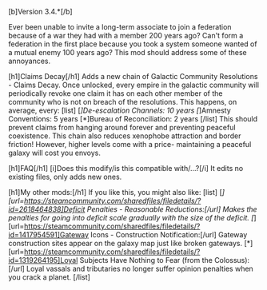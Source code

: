 [b]Version 3.4.*[/b]

Ever been unable to invite a long-term associate to join a federation because of a war they had with a member 200 years ago? Can't form a federation in the first place because you took a system someone wanted of a mutual enemy 100 years ago? This mod should address some of these annoyances.

[h1]Claims Decay[/h1]
Adds a new chain of Galactic Community Resolutions - Claims Decay. Once unlocked, every empire in the galactic community will periodically revoke one claim it has on each other member of the community who is not on breach of the resolutions. This happens, on average, every:
[list]
[*]De-escalation Channels: 10 years
[*]Amnesty Conventions: 5 years
[*]Bureau of Reconciliation: 2 years
[/list]
This should prevent claims from hanging around forever and preventing peaceful coexistence. This chain also reduces xenophobe attraction and border friction! However, higher levels come with a price- maintaining a peaceful galaxy will cost you envoys.

[h1]FAQ[/h1]
[i]Does this modify/is this compatible with/...?[/i]
It edits no existing files, only adds new ones.

[h1]My other mods:[/h1]
If you like this, you might also like:
[list]
	[*][url=https://steamcommunity.com/sharedfiles/filedetails/?id=2618464838]Deficit Penalties - Reasonable Reductions:[/url] Makes the penalties for going into deficit scale gradually with the size of the deficit.
	[*][url=https://steamcommunity.com/sharedfiles/filedetails/?id=1417954591]Gateway Icons - Construction Notification:[/url] Gateway construction sites appear on the galaxy map just like broken gateways.
	[*][url=https://steamcommunity.com/sharedfiles/filedetails/?id=1319264195]Loyal Subjects Have Nothing to Fear (from the Colossus):[/url] Loyal vassals and tributaries no longer suffer opinion penalties when you crack a planet.
[/list]